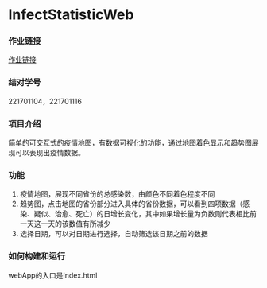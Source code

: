 # InfectStatisticWeb

### 作业链接

[作业链接](https://www.cnblogs.com/pcysoushu/p/12490780.html)





### 结对学号

221701104，221701116







### 项目介绍

简单的可交互式的疫情地图，有数据可视化的功能，通过地图着色显示和趋势图展现可以表现出疫情数据。





### 功能

1. 疫情地图，展现不同省份的总感染数，由颜色不同着色程度不同
2. 趋势图，点击地图的省份部分进入具体的省份数据，可以看到四项数据（感染、疑似、治愈、死亡）的日增长变化，其中如果增长量为负数则代表相比前一天这一天的该数值有所减少
3. 选择日期，可以对日期进行选择，自动筛选该日期之前的数据





### 如何构建和运行

webApp的入口是Index.html